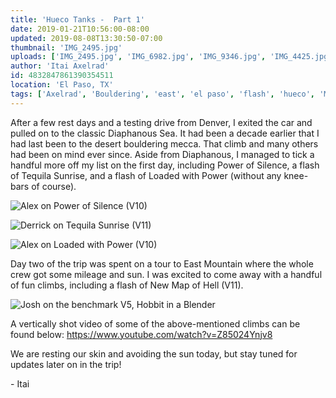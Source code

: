 ```yaml
---
title: 'Hueco Tanks -  Part 1'
date: 2019-01-21T10:56:00-08:00
updated: 2019-08-08T13:30:50-07:00
thumbnail: 'IMG_2495.jpg'
uploads: ['IMG_2495.jpg', 'IMG_6982.jpg', 'IMG_9346.jpg', 'IMG_4425.jpg']
author: 'Itai Axelrad'
id: 4832847861390354511
location: 'El Paso, TX'
tags: ['Axelrad', 'Bouldering', 'east', 'el paso', 'flash', 'hueco', 'Mountain', 'north', 'tanks', 'texas']
---
```


After a few rest days and a testing drive from Denver, I exited the car and pulled on to the classic Diaphanous Sea. It had been a decade earlier that I had last been to the desert bouldering mecca. That climb and many others had been on mind ever since. Aside from Diaphanous, I managed to tick a handful more off my list on the first day, including Power of Silence, a flash of Tequila Sunrise, and a flash of Loaded with Power (without any knee-bars of course).

![Alex on Power of Silence (V10)](uploads/IMG_2495.jpg)

![Derrick on Tequila Sunrise (V11)](uploads/IMG_6982.jpg)

![Alex on Loaded with Power (V10)](uploads/IMG_9346.jpg)

Day two of the trip was spent on a tour to East Mountain where the whole crew got some mileage and sun. I was excited to come away with a handful of fun climbs, including a flash of New Map of Hell (V11).

![Josh on the benchmark V5, Hobbit in a Blender](uploads/IMG_4425.jpg)

A vertically shot video of some of the above-mentioned climbs can be found below:
<https://www.youtube.com/watch?v=Z85024Ynjv8>

We are resting our skin and avoiding the sun today, but stay tuned for updates later on in the trip!

\- Itai
